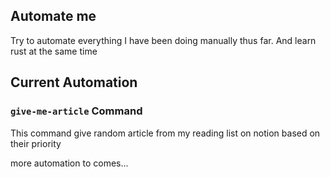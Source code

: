 ## Automate me
Try to automate everything I have been doing manually thus far. And learn rust at the same time

## Current Automation
### `give-me-article` Command
This command give random article from my reading list on notion based on their priority 

more automation to comes...
